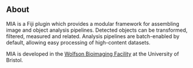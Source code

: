 About
-----
MIA is a Fiji plugin which provides a modular framework for assembling image and object analysis pipelines.  Detected objects can be transformed, filtered, measured and related.  Analysis pipelines are batch-enabled by default, allowing easy processing of high-content datasets.

MIA is developed in the [Wolfson Bioimaging Facility](http://www.bristol.ac.uk/wolfson-bioimaging/) at the University of Bristol.